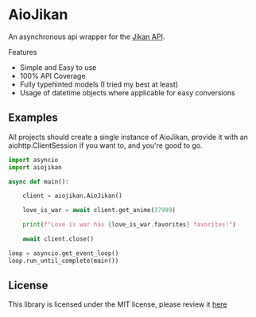 # AioJikan

An asynchronous api wrapper for the [Jikan API](https://jikan.moe/).

Features
- Simple and Easy to use
- 100% API Coverage
- Fully typehinted models (I tried my best at least)
- Usage of datetime objects where applicable for easy conversions

## Examples

All projects should create a single instance of AioJikan, provide it with an aiohttp.ClientSession if you want to, and you're good to go.

```python
import asyncio
import aiojikan

async def main():

    client = aiojikan.AioJikan()

    love_is_war = await client.get_anime(37999)

    print(f"Love is war has {love_is_war.favorites} favorites!")

    await client.close()

loop = asyncio.get_event_loop()
loop.run_until_complete(main())
```

## License

This library is licensed under the MIT license, please review it [here](https://github.com/Leg3ndary/aiojikan/blob/main/LICENSE)